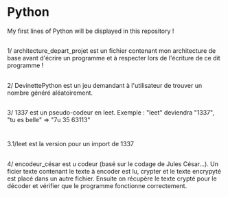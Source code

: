 # Python

My first lines of Python will be displayed in this repository !
##
1/ architecture_depart_projet est un fichier contenant mon architecture de base avant d'écrire un programme et à respecter lors de l'écriture de ce dit programme !
##
2/ DevinettePython est un jeu demandant à l'utilisateur de trouver un nombre généré aléatoirement. 
##
3/ 1337 est un pseudo-codeur en leet. Exemple : "leet" deviendra "1337", "tu es belle" => "7u 35 63113"
#
3.1/leet est la version pour un import de 1337
##
4/ encodeur_césar est u codeur (basé sur le codage de Jules César...). Un ficier texte contenant le texte à encoder est lu, crypter et le texte encrypyté est placé dans un autre fichier. Ensuite on récupère le texte crypté pour le décoder et vérifier que le programme fonctionne correctement.
